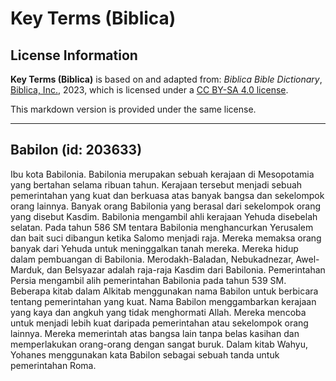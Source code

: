 # Key Terms (Biblica)

## License Information

**Key Terms (Biblica)** is based on and adapted from: _Biblica Bible Dictionary_, [Biblica, Inc.](https://www.biblica.com/), 2023, which is licensed under a [CC BY-SA 4.0 license](https://creativecommons.org/licenses/by-sa/4.0/legalcode.en).

This markdown version is provided under the same license.



--------------------------------

## Babilon (id: 203633)

Ibu kota Babilonia. Babilonia merupakan sebuah kerajaan di Mesopotamia yang bertahan selama ribuan tahun. Kerajaan tersebut menjadi sebuah pemerintahan yang kuat dan berkuasa atas banyak bangsa dan sekelompok orang lainnya. Banyak orang Babilonia yang berasal dari sekelompok orang yang disebut Kasdim. Babilonia mengambil ahli kerajaan Yehuda disebelah selatan. Pada tahun 586 SM tentara Babilonia menghancurkan Yerusalem dan bait suci dibangun ketika Salomo menjadi raja. Mereka memaksa orang banyak dari Yehuda untuk meninggalkan tanah mereka. Mereka hidup dalam pembuangan di Babilonia. Merodakh\-Baladan, Nebukadnezar, Awel\-Marduk, dan Belsyazar adalah raja\-raja Kasdim dari Babilonia. Pemerintahan Persia mengambil alih pemerintahan Babilonia pada tahun 539 SM. Beberapa kitab dalam Alkitab menggunakan nama Babilon untuk berbicara tentang pemerintahan yang kuat. Nama Babilon menggambarkan kerajaan yang kaya dan angkuh yang tidak menghormati Allah. Mereka mencoba untuk menjadi lebih kuat daripada pemerintahan atau sekelompok orang lainnya. Mereka memerintah atas bangsa lain tanpa belas kasihan dan memperlakukan orang\-orang dengan sangat buruk. Dalam kitab Wahyu, Yohanes menggunakan kata Babilon sebagai sebuah tanda untuk pemerintahan Roma.


